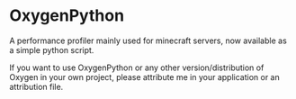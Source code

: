 # OxygenPython
A performance profiler mainly used for minecraft servers, now available as a simple python script.

If you want to use OxygenPython or any other version/distribution of Oxygen in your own project, please attribute me in your application or an attribution file.
